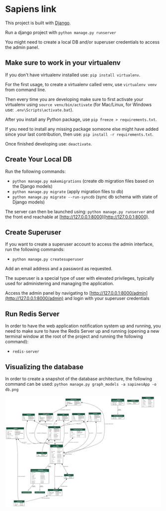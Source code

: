 # Sapiens link

This project is built with [Django](https://www.djangoproject.com/).

Run a django project with `python manage.py runserver`

You might need to create a local DB and/or superuser credentials to access the admin panel.

## Make sure to work in your virtualenv

If you don't have virtualenv installed use: `pip install virtualenv`.

For the first usage, to create a virtualenv called venv, use `virtualenv venv` from command line.

Then every time you are developing make sure to first activate your virtualenv using `source venv/bin/activate` (for Mac/Linux, for Windows use: `.env\Scripts\activate.bat`).

After you install any Python package, use `pip freeze > requirements.txt`.

If you need to install any missing package someone else might have added since your last contribution, then use: `pip install -r requirements.txt`.

Once finished developing use: `deactivate`.

## Create Your Local DB

Run the following commands:

- `python manage.py makemigrations` (create db migration files based on the Django models)
- `python manage.py migrate` (apply migration files to db)
- `python manage.py migrate --run-syncdb` (sync db schema with state of Django models)

The server can then be launched using: `python manage.py runserver` and the front end reachable at [http://127.0.0.1:8000](http://127.0.0.1:8000).

## Create Superuser

If you want to create a superuser account to access the admin interface, run the following commands:

- `python manage.py createsuperuser`

Add an email address and a password as requested.

The superuser is a special type of user with elevated privileges, typically used for administering and managing the application.

Access the admin panel by navigating to [http://127.0.0.1:8000/admin](http://127.0.0.1:8000/admin) and login with your superuser credentials


## Run Redis Server

In order to have the web application notification system up and running, you need to make sure to have the Redis Server up and running (opening a new terminal window at the root of the project and running the following command):

- `redis-server`

## Visualizing the database

In order to create a snapshot of the database architecture, the following command can be used: `python manage.py graph_models -a sapinesApp -o db.png`

![](db.png)

